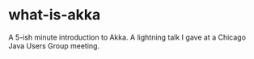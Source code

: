 # what-is-akka
A 5-ish minute introduction to Akka. A lightning talk I gave at a Chicago Java Users Group meeting.
